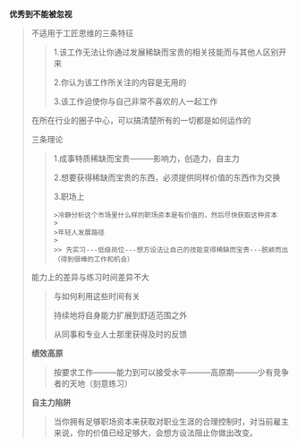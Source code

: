 **优秀到不能被忽视**

> 不适用于工匠思维的三条特征
>
> > 1.该工作无法让你通过发展稀缺而宝贵的相关技能而与其他人区别开来
> >
> > 2.你认为该工作所关注的内容是无用的
> >
> > 3.该工作迫使你与自己非常不喜欢的人一起工作
>
> 在所在行业的圈子中心，可以搞清楚所有的一切都是如何运作的
>
> 三条理论
>
> > 1.成事特质稀缺而宝贵———影响力，创造力，自主力
> >
> > 2.想要获得稀缺而宝贵的东西，必须提供同样价值的东西作为交换
> >
> > 3.职场上
> >
> > 	>冷静分析这个市场里什么样的职场资本是有价值的，然后尽快获取这种资本
> > 	>
> > 	>年轻人发展路径
> > 	>
> > 	>> 先实习---低级岗位---想方设法让自己的技能变得稀缺而宝贵---脱颖而出（得到很棒的工作和机会）
>
> 能力上的差异与练习时间差异不大
>
> > 与如何利用这些时间有关
> >
> > 持续地将自身能力扩展到舒适范围之外
> >
> > 从同事和专业人士那里获得及时的反馈
>
> **绩效高原**
>
> > 按要求工作———能力到可以接受水平———高原期———少有竞争者的天地（刻意练习）
>
> **自主力陷阱**
>
> > 当你拥有足够职场资本来获取对职业生涯的合理控制时，对当前雇主来说，你的价值已经足够大，会想方设法阻止你做出改变。
>
> 
>
> 